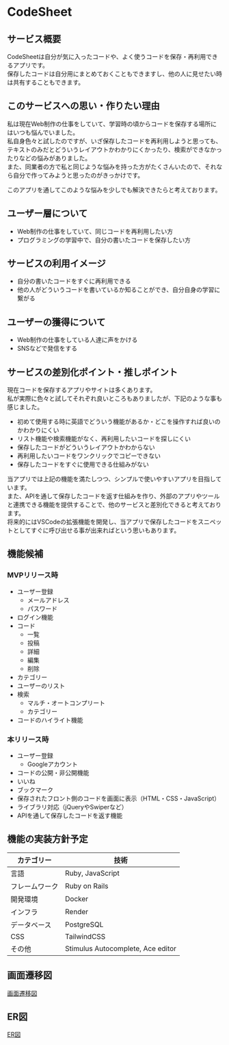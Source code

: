 # CodeSheet

## サービス概要
CodeSheetは自分が気に入ったコードや、よく使うコードを保存・再利用できるアプリです。  
保存したコードは自分用にまとめておくこともできますし、他の人に見せたい時は共有することもできます。

## このサービスへの思い・作りたい理由
私は現在Web制作の仕事をしていて、学習時の頃からコードを保存する場所にはいつも悩んでいました。  
私自身色々と試したのですが、いざ保存したコードを再利用しようと思っても、テキストのみだとどういうレイアウトかわかりにくかったり、検索ができなかったりなどの悩みがありました。  
また、同業者の方で私と同じような悩みを持った方がたくさんいたので、それなら自分で作ってみようと思ったのがきっかけです。

このアプリを通してこのような悩みを少しでも解決できたらと考えております。

## ユーザー層について
- Web制作の仕事をしていて、同じコードを再利用したい方
- プログラミングの学習中で、自分の書いたコードを保存したい方

## サービスの利用イメージ
- 自分の書いたコードをすぐに再利用できる
- 他の人がどういうコードを書いているか知ることができ、自分自身の学習に繋がる

## ユーザーの獲得について
- Web制作の仕事をしている人達に声をかける
- SNSなどで発信をする

## サービスの差別化ポイント・推しポイント
現在コードを保存するアプリやサイトは多くあります。  
私が実際に色々と試してそれぞれ良いところもありましたが、下記のような事も感じました。  
- 初めて使用する時に英語でどういう機能があるか・どこを操作すれば良いのかわかりにくい
- リスト機能や検索機能がなく、再利用したいコードを探しにくい
- 保存したコードがどういうレイアウトかわからない
- 再利用したいコードをワンクリックでコピーできない
- 保存したコードをすぐに使用できる仕組みがない

当アプリでは上記の機能を満たしつつ、シンプルで使いやすいアプリを目指しています。  
また、APIを通して保存したコードを返す仕組みを作り、外部のアプリやツールと連携できる機能を提供することで、他のサービスと差別化できると考えております。  
将来的にはVSCodeの拡張機能を開発し、当アプリで保存したコードをスニペットとしてすぐに呼び出せる事が出来ればという思いもあります。

## 機能候補
### MVPリリース時
- ユーザー登録
  - メールアドレス
  - パスワード
- ログイン機能
- コード
  - 一覧
  - 投稿
  - 詳細
  - 編集
  - 削除
- カテゴリー
- ユーザーのリスト
- 検索
  - マルチ・オートコンプリート
  - カテゴリー
- コードのハイライト機能

### 本リリース時
- ユーザー登録
  - Googleアカウント
- コードの公開・非公開機能
- いいね
- ブックマーク
- 保存されたフロント側のコードを画面に表示（HTML・CSS・JavaScript）
- ライブラリ対応（jQueryやSwiperなど）
- APIを通して保存したコードを返す機能

## 機能の実装方針予定
| カテゴリー | 技術 |
| --- | --- |
| 言語 | Ruby, JavaScript |
| フレームワーク | Ruby on Rails |
| 開発環境 | Docker |
| インフラ | Render |
| データベース | PostgreSQL |
| CSS | TailwindCSS |
| その他 | Stimulus Autocomplete, Ace editor |

## 画面遷移図
[画面遷移図](https://www.figma.com/design/HPfkjTpRUqa5R1rlUvDRyp/CodeSheet-%E7%94%BB%E9%9D%A2%E9%81%B7%E7%A7%BB%E5%9B%B3?node-id=0-1&t=EOMiyBvgZOx7TOzc-1)

## ER図
[ER図](https://dbdiagram.io/d/CodeSheet-66892f619939893dae33e4ed)